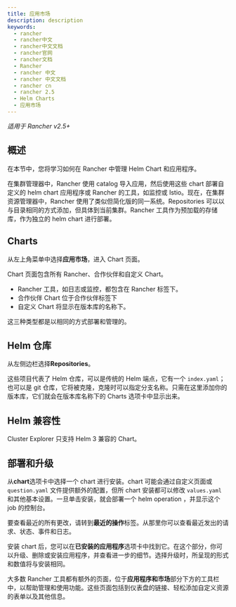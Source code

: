 ```yaml
---
title: 应用市场
description: description
keywords:
  - rancher
  - rancher中文
  - rancher中文文档
  - rancher官网
  - rancher文档
  - Rancher
  - rancher 中文
  - rancher 中文文档
  - rancher cn
  - rancher 2.5
  - Helm Charts
  - 应用市场
---
```


_适用于 Rancher v2.5+_

## 概述

在本节中，您将学习如何在 Rancher 中管理 Helm Chart 和应用程序。

在集群管理器中，Rancher 使用 catalog 导入应用，然后使用这些 chart 部署自定义的 helm chart 应用程序或 Rancher 的工具，如监控或 Istio。现在，在集群资源管理器中，Rancher 使用了类似但简化版的同一系统。Repositories 可以以与目录相同的方式添加，但具体到当前集群。Rancher 工具作为预加载的存储库，作为独立的 helm chart 进行部署。

## Charts

从左上角菜单中选择**应用市场**，进入 Chart 页面。

Chart 页面包含所有 Rancher、合作伙伴和自定义 Chart。

- Rancher 工具，如日志或监控，都包含在 Rancher 标签下。
- 合作伙伴 Chart 位于合作伙伴标签下
- 自定义 Chart 将显示在版本库的名称下。

这三种类型都是以相同的方式部署和管理的。

## Helm 仓库

从左侧边栏选择**Repositories**。

这些项目代表了 Helm 仓库，可以是传统的 Helm 端点，它有一个 `index.yaml`；也可以是 git 仓库，它将被克隆，克隆时可以指定分支名称。只需在这里添加你的版本库，它们就会在版本库名称下的 Charts 选项卡中显示出来。

## Helm 兼容性

Cluster Explorer 只支持 Helm 3 兼容的 Chart。

## 部署和升级

从**chart**选项卡中选择一个 chart 进行安装。chart 可能会通过自定义页面或 `question.yaml` 文件提供额外的配置，但所 chart 安装都可以修改 `values.yaml` 和其他基本设置。一旦单击安装，就会部署一个 helm operation ，并显示这个 job 的控制台。

要查看最近的所有更改，请转到**最近的操作**标签。从那里你可以查看最近发出的请求、状态、事件和日志。

安装 chart 后，您可以在**已安装的应用程序**选项卡中找到它。在这个部分，你可以升级、删除或安装应用程序，并查看进一步的细节。选择升级时，所呈现的形式和数值将与安装相同。

大多数 Rancher 工具都有额外的页面，位于**应用程序和市场**部分下方的工具栏中，以帮助管理和使用功能。这些页面包括到仪表盘的链接、轻松添加自定义资源的表单以及其他信息。
